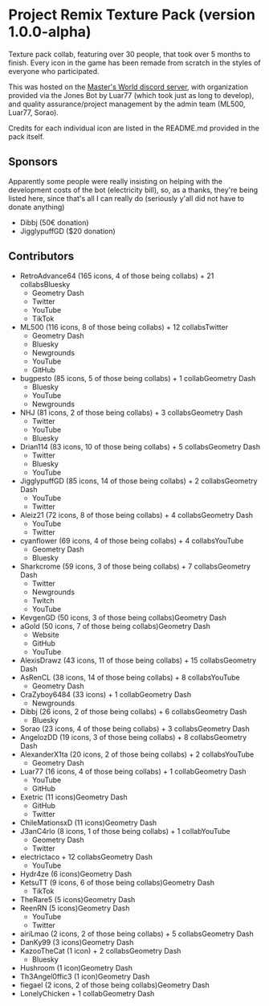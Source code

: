 # Project Remix Texture Pack (version 1.0.0-alpha)
Texture pack collab, featuring over 30 people, that took over 5 months to finish.
Every icon in the game has been remade from scratch in the styles of everyone who participated.

This was hosted on the [Master's World discord server](https://discord.gg/tFUyJw5), with organization provided via the Jones Bot by Luar77 (which took just as long to develop), and quality assurance/project management by the admin team (ML500, Luar77, Sorao).

Credits for each individual icon are listed in the README.md provided in the pack itself.

## Sponsors
Apparently some people were really insisting on helping with the development costs of the bot (electricity bill), so, as a thanks, they're being listed here, since that's all I can really do (seriously y'all did not have to donate anything)
- Dibbj (50€ donation)
- JigglypuffGD ($20 donation)

## Contributors
- RetroAdvance64       (165 icons, 4 of those being collabs) + 21 collabsBluesky
	- Geometry Dash
	- Twitter
	- YouTube
	- TikTok
- ML500                (116 icons, 8 of those being collabs) + 12 collabsTwitter
	- Geometry Dash
	- Bluesky
	- Newgrounds
	- YouTube
	- GitHub
- bugpesto             (85 icons, 5 of those being collabs) + 1 collabGeometry Dash
	- Bluesky
	- YouTube
	- Newgrounds
- NHJ                  (81 icons, 2 of those being collabs) + 3 collabsGeometry Dash
	- Twitter
	- YouTube
	- Bluesky
- Drian114             (83 icons, 10 of those being collabs) + 5 collabsGeometry Dash
	- Twitter
	- Bluesky
	- YouTube
- JigglypuffGD         (85 icons, 14 of those being collabs) + 2 collabsGeometry Dash
	- YouTube
	- Twitter
- Aleiz21              (72 icons, 8 of those being collabs) + 4 collabsGeometry Dash
	- YouTube
	- Twitter
- cyanflower           (69 icons, 4 of those being collabs) + 4 collabsYouTube
	- Geometry Dash
	- Bluesky
- Sharkcrome           (59 icons, 3 of those being collabs) + 7 collabsGeometry Dash
	- Twitter
	- Newgrounds
	- Twitch
	- YouTube
- KevgenGD             (50 icons, 3 of those being collabs)Geometry Dash
- aGold                (50 icons, 7 of those being collabs)Geometry Dash
	- Website
	- GitHub
	- YouTube
- AlexisDrawz          (43 icons, 11 of those being collabs) + 15 collabsGeometry Dash
- AsRenCL              (38 icons, 14 of those being collabs) + 8 collabsYouTube
	- Geometry Dash
- CraZyboy6484         (33 icons) + 1 collabGeometry Dash
	- Newgrounds
- Dibbj                (26 icons, 2 of those being collabs) + 6 collabsGeometry Dash
	- Bluesky
- Sorao                (23 icons, 4 of those being collabs) + 3 collabsGeometry Dash
- AngelozDD            (19 icons, 3 of those being collabs) + 8 collabsGeometry Dash
- AlexanderX1ta        (20 icons, 2 of those being collabs) + 2 collabsYouTube
	- Geometry Dash
- Luar77               (16 icons, 4 of those being collabs) + 1 collabGeometry Dash
	- YouTube
	- GitHub
- Exetric              (11 icons)Geometry Dash
	- GitHub
	- Twitter
- ChileMationsxD       (11 icons)Geometry Dash
- J3anC4rlo            (8 icons, 1 of those being collabs) + 1 collabYouTube
	- Geometry Dash
	- Twitter
- electrictaco          + 12 collabsGeometry Dash
	- YouTube
- Hydr4ze              (6 icons)Geometry Dash
- KetsuTT              (9 icons, 6 of those being collabs)Geometry Dash
	- TikTok
- TheRare5             (5 icons)Geometry Dash
- ReenRN               (5 icons)Geometry Dash
	- YouTube
	- Twitter
- airiLmao             (2 icons, 2 of those being collabs) + 5 collabsGeometry Dash
- DanKy99              (3 icons)Geometry Dash
- KazooTheCat          (1 icon) + 2 collabsGeometry Dash
	- Bluesky
- Hushroom             (1 icon)Geometry Dash
- Th3Angel0ffic3       (1 icon)Geometry Dash
- fiegael              (2 icons, 2 of those being collabs)Geometry Dash
- LonelyChicken         + 1 collabGeometry Dash
